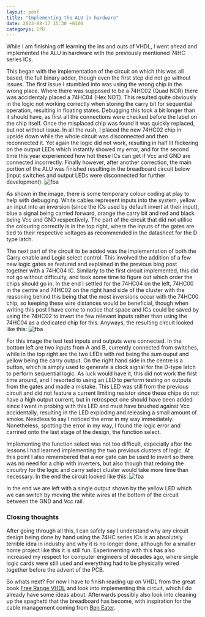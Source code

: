 ```yaml
---
layout: post
title: "Implementing the ALU in hardware"
date: 2023-08-17 15:30 +0100
categorys: CPU
---
```

While I am finishing off learning the ins and outs of VHDL, I went ahead and implemented the ALU in hardware with the previously mentioned 74HC series ICs.

This began with the implementation of the circuit on which this was all based, the full binary adder, though even the first step did not go without issues. The first issue I stumbled into was using the wrong chip in the wrong place. Where there was supposed to be a 74HC02 (Quad NOR) there was accidentaly placed a 74HC04 (Hex NOT). This resulted quite obviously in the logic not working correctly when storing the carry bit for sequential operation, resulting in floating states. Debugging this took a bit longer than it should have, as first all the connections were checked before the label on the chip itself. Once the misplaced chip was found it was quickly replaced, but not without issue. In all the rush, I placed the new 74HC02 chip in upside down while the whole circuit was disconnected and then reconnected it. Yet again the logic did not work, resulting in half lit flickering on the output LEDs which instantly showed my error, and for the second time this year experienced how hot these ICs can get if Vcc and GND are connected incorrectly. Finally however, after another correction, the main portion of the ALU was finished resulting in the breadboard circuit below (input switches and output LEDs were disconnected for further development).
![fba](/assets/imgs/8-bit-cpu/full-binary-adder-hardware.png)

As shown in the image, there is some temporary colour coding at play to help with debugging. White cables represent inputs into the system, yellow an input into an inversion (since the ICs used by default invert at their input), blue a signal being carried forward, orange the carry bit and red and black being Vcc and GND respectively. The part of the circuit that did not utilise the colouring correctly is in the top right, where the inputs of the gates are tied to their respective voltages as recommended in the datasheet for the D type latch.

The next part of the circuit to be added was the implementation of both the Carry enable and Logic select control. This involved the addition of a few new logic gates as featured and explained in the previous blog post together with a 74HC04 IC. Similarly to the first circuit implemented, this did not go without difficulty, and took some time to figure out which order the chips should go in. In the end I settled for the 74HC04 on the left, 74HC00 in the centre and 74HC02 on the right hand side of the cluster with the reasoning behind this being that the most inversions occur with the 74HC00 chip, so keeping these wire distances would be beneficial, though when writing this post I have come to notice that space and ICs could be saved by using the 74HC02 to invert the few relevant inputs rather than using the 74HC04 as a dedicated chip for this. Anyways, the resulting circuit looked like this:
![fba](/assets/imgs/8-bit-cpu/full-binary-adder-hardware-logic-carry.png)

For this image the test test inputs and outputs were connected. In the bottom left are two inputs from A and B, currently connected from switches, while in the top right are the two LEDs with red being the sum ouput and yellow being the carry output. On the right hand side in the centre is a button, which is simply used to generate a clock signal for the D-type latch to perform sequential logic. As luck would have it, this did not work the first time around, and I resorted to using an LED to perform testing on outputs from the gates and made a mistake. This LED was still from the previous circuit and did not feature a current limiting resistor since these chips do not have a high output current, but in retrospect one should have been added since I went in probing with this LED and must have brushed against Vcc accidentally, resulting in the LED exploding and releasing a small amount of smoke. Needless to say I noticed the error in my way immediately. Nonetheless, spotting the error in my way, I found the logic error and carrired onto the last stage of the design, the function select.

Implementing the function select was not too difficult, especially after the lessons I had learned implementing the two previous clusters of logic. At this point I also remembered that a nor gate can be used to invert so there was no need for a chip with inverters, but also though that redoing the circuitry for the logic and carry select cluster would take more time than necessary. In the end the circuit looked like this:
![fba](/assets/imgs/8-bit-cpu/full-binary-adder-hardware-final.png)

In the end we are left with a single output shown by the yellow LED which we can switch by moving the white wires at the bottom of the circuit between the GND and Vcc rail.

### Closing thoughts
After going through all this, I can safely say I understand why any circuit design being done by hand using the 74HC series ICs is an absolutely terrible idea in industry and why it is no longer done, although for a smaller home project like this it is still fun. Experimenting with this has also increased my respect for computer engineers of decades ago, where single logic cards were still used and everything had to be physically wired together before the advent of the PCB.

So whats next? For now I have to finish reading up on VHDL from the great book [Free Range VHDL](https://github.com/fabriziotappero/Free-Range-VHDL-book) and look into implementing this circuit, which I do already have some ideas about. Afterwards possibly also look into cleaning up the spaghetti that the breadboard has become, with inspiration for the cable management coming from [Ben Eater](https://eater.net/).